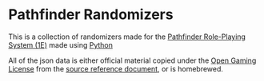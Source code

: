 # Pathfinder Randomizers
This is a collection of randomizers made for the [Pathfinder Role-Playing System (1E)](https://paizo.com/pathfinder) made using [Python](https://www.python.org/)

All of the json data is either official material copied under the [Open Gaming License](https://paizo.com/pathfinder/compatibility/ogl) from the [source reference document](https://aonprd.com/), or is homebrewed.
